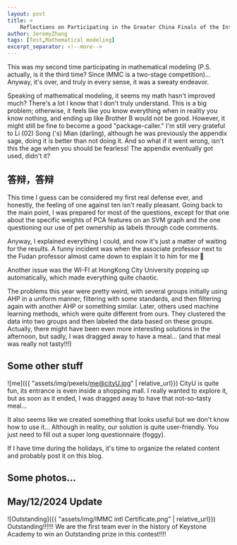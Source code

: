 ```yaml
---
layout: post
title: >
    Reflections on Participating in the Greater China Finals of the International Mathematical Modeling Challenge
author: JeremyZhang
tags: [Test,Mathematical modeling]
excerpt_separator: <!--more-->
---
```

This was my second time participating in mathematical modeling (P.S. actually, is it the third time? Since IMMC is a two-stage competition)… Anyway, it's over, and truly in every sense, it was a sweaty endeavor.
<!--more-->
Speaking of mathematical modeling, it seems my math hasn't improved much? There's a lot I know that I don't truly understand. This is a big problem; otherwise, it feels like you know everything when in reality you know nothing, and ending up like Brother B would not be good. However, it might still be fine to become a good "package-caller." I'm still very grateful to Li (02) Song ('s) Mian (darling), although he was previously the appendix sage, doing it is better than not doing it. And so what if it went wrong, isn't this the age when you should be fearless! The appendix eventually got used, didn't it?
## 答辩，答辩
This time I guess can be considered my first real defense ever, and honestly, the feeling of one against ten isn't really pleasant. Going back to the main point, I was prepared for most of the questions, except for that one about the specific weights of PCA features on an SVM graph and the one questioning our use of pet ownership as labels through code comments.

Anyway, I explained everything I could, and now it's just a matter of waiting for the results. A funny incident was when the associate professor next to the Fudan professor almost came down to explain it to him for me 🤣

Another issue was the WI-FI at HongKong City University popping up automatically, which made everything quite chaotic.

The problems this year were pretty weird, with several groups initially using AHP in a uniform manner, filtering with some standards, and then filtering again with another AHP or something similar. Later, others used machine learning methods, which were quite different from ours. They clustered the data into two groups and then labeled the data based on these groups. Actually, there might have been even more interesting solutions in the afternoon, but sadly, I was dragged away to have a meal… (and that meal was really not tasty!!!)
## Some other stuff
![me]({{ "assets/img/pexels/me@cityU.jpg" | relative_url}})
CityU is quite fun, its entrance is even inside a shopping mall. I really wanted to explore it, but as soon as it ended, I was dragged away to have that not-so-tasty meal…

It also seems like we created something that looks useful but we don't know how to use it... Although in reality, our solution is quite user-friendly. You just need to fill out a super long questionnaire (foggy).

If I have time during the holidays, it's time to organize the related content and probably post it on this blog.
## Some photos…


## May/12/2024 Update
![Outstanding]({{ "assets/img/IMMC intl Certificate.png" | relative_url}})
Outstanding!!!!!! We are the first team ever in the history of Keystone Academy to win an Outstanding prize in this contest!!!!